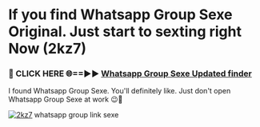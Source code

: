 # If you find Whatsapp Group Sexe Original. Just start to sexting right Now (2kz7)

<h3>🔴 CLICK HERE 🌐==►► <a href="https://tinyurl.com/mtbk5fxa" rel="nofollow">Whatsapp Group Sexe Updated finder</a></h3>

I found Whatsapp Group Sexe. You'll definitely like. Just don't open Whatsapp Group Sexe at work 😉💬

[![2kz7](https://i.imgur.com/Q8WKrnY.jpeg)](https://tinyurl.com/mtbk5fxa)
whatsapp group link sexe